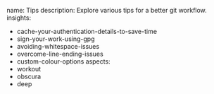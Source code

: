 name: Tips
description: Explore various tips for a better git workflow.
insights:
  - cache-your-authentication-details-to-save-time
  - sign-your-work-using-gpg
  - avoiding-whitespace-issues
  - overcome-line-ending-issues
  - custom-colour-options
aspects:
  - workout
  - obscura
  - deep
